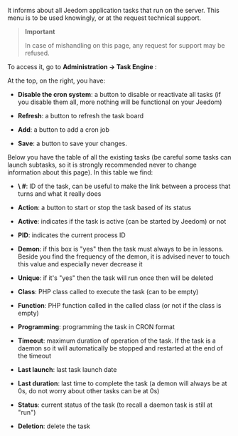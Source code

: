It informs about all Jeedom application tasks that run on the
server. This menu is to be used knowingly, or at the
request technical support.

> **Important**
>
> In case of mishandling on this page, any request for
> support may be refused.

To access it, go to **Administration → Task Engine**
:

At the top, on the right, you have:

-   **Disable the cron system**: a button to disable or
    reactivate all tasks (if you disable them all, more
    nothing will be functional on your Jeedom)

-   **Refresh**: a button to refresh the task board

-   **Add**: a button to add a cron job

-   **Save**: a button to save your changes.

Below you have the table of all the existing tasks
(be careful some tasks can launch subtasks, so it is
strongly recommended never to change information about this
page). In this table we find:

-   **\ #**: ID of the task, can be useful to make the link between a
    process that turns and what it really does

-   **Action**: a button to start or stop the task based
    of its status

-   **Active**: indicates if the task is active (can be started
    by Jeedom) or not

-   **PID**: indicates the current process ID

-   **Demon**: if this box is "yes" then the task must always
    to be in lessons. Beside you find the frequency of the demon, it is
    advised never to touch this value and especially never
    decrease it

-   **Unique**: if it's "yes" then the task will run once
    then will be deleted

-   **Class**: PHP class called to execute the task (can
    to be empty)

-   **Function**: PHP function called in the called class (or not
    if the class is empty)

-   **Programming**: programming the task in CRON format

-   **Timeout**: maximum duration of operation of the task. If the
    task is a daemon so it will automatically be stopped and
    restarted at the end of the timeout

-   **Last launch**: last task launch date

-   **Last duration**: last time to complete the task (a
    demon will always be at 0s, do not worry about other tasks
    can be at 0s)

-   **Status**: current status of the task (to recall a daemon task
    is still at "run")

-   **Deletion**: delete the task


